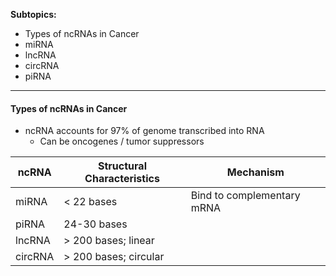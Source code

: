 **Subtopics:**
- Types of ncRNAs in Cancer
- miRNA
- lncRNA
- circRNA
- piRNA

---
#### **Types of ncRNAs in Cancer**
- ncRNA accounts for 97% of genome transcribed into RNA
	- Can be oncogenes / tumor suppressors

| ncRNA   | Structural Characteristics | Mechanism                   |
| ------- | -------------------------- | --------------------------- |
| miRNA   | < 22 bases                 | Bind to complementary mRNA  |
| piRNA   | 24-30 bases                |                             |
| lncRNA  | > 200 bases; linear        |                             |
| circRNA | > 200 bases; circular      |                             |

